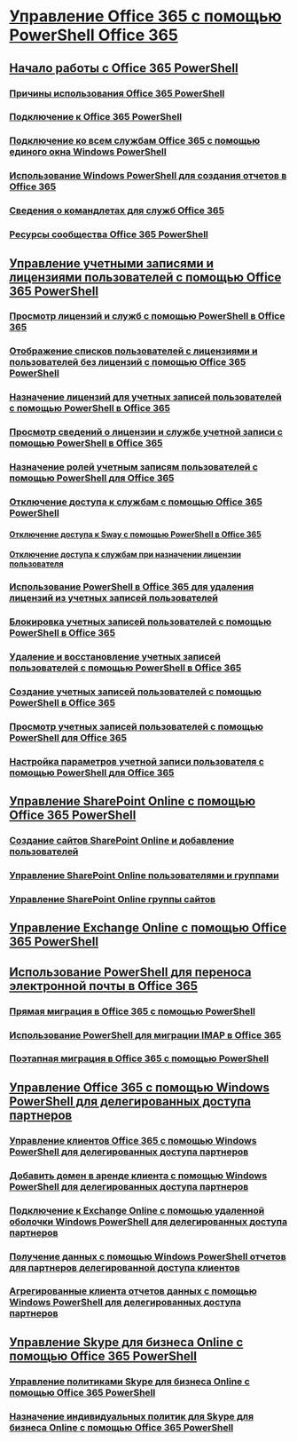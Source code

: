 
# [Управление Office 365 с помощью PowerShell Office 365](manage-office-365-with-office-365-powershell.md)
## [Начало работы с Office 365 PowerShell](getting-started-with-office-365-powershell.md)
### [Причины использования Office 365 PowerShell](why-you-need-to-use-office-365-powershell.md)
### [Подключение к Office 365 PowerShell](connect-to-office-365-powershell.md)
### [Подключение ко всем службам Office 365 с помощью единого окна Windows PowerShell](connect-to-all-office-365-services-in-a-single-windows-powershell-window.md)
### [Использование Windows PowerShell для создания отчетов в Office 365](use-windows-powershell-to-create-reports-in-office-365.md)
### [Сведения о командлетах для служб Office 365](cmdlet-references-for-office-365-services.md)
### [Ресурсы сообщества Office 365 PowerShell](office-365-powershell-community-resources.md)
## [Управление учетными записями и лицензиями пользователей с помощью Office 365 PowerShell](manage-user-accounts-and-licenses-with-office-365-powershell.md)
### [Просмотр лицензий и служб с помощью PowerShell в Office 365](view-licenses-and-services-with-office-365-powershell.md)
### [Отображение списков пользователей с лицензиями и пользователей без лицензий с помощью Office 365 PowerShell](view-licensed-and-unlicensed-users-with-office-365-powershell.md)
### [Назначение лицензий для учетных записей пользователей с помощью PowerShell в Office 365](assign-licenses-to-user-accounts-with-office-365-powershell.md)
### [Просмотр сведений о лицензии и службе учетной записи с помощью PowerShell в Office 365](view-account-license-and-service-details-with-office-365-powershell.md)
### [Назначение ролей учетным записям пользователей с помощью PowerShell для Office 365](assign-roles-to-user-accounts-with-office-365-powershell.md)
### [Отключение доступа к службам с помощью Office 365 PowerShell](disable-access-to-services-with-office-365-powershell.md)
#### [Отключение доступа к Sway с помощью PowerShell в Office 365](disable-access-to-sway-with-office-365-powershell.md)
#### [Отключение доступа к службам при назначении лицензии пользователя](disable-access-to-services-while-assigning-user-licenses.md)
### [Использование PowerShell в Office 365 для удаления лицензий из учетных записей пользователей](remove-licenses-from-user-accounts-with-office-365-powershell.md)
### [Блокировка учетных записей пользователей с помощью PowerShell в Office 365](block-user-accounts-with-office-365-powershell.md)
### [Удаление и восстановление учетных записей пользователей с помощью PowerShell в Office 365](delete-and-restore-user-accounts-with-office-365-powershell.md)
### [Создание учетных записей пользователей с помощью PowerShell в Office 365](create-user-accounts-with-office-365-powershell.md)
### [Просмотр учетных записей пользователей с помощью PowerShell для Office 365](view-user-accounts-with-office-365-powershell.md)
### [Настройка параметров учетной записи пользователя с помощью PowerShell для Office 365](configure-user-account-properties-with-office-365-powershell.md)
## [Управление SharePoint Online с помощью Office 365 PowerShell](manage-sharepoint-online-with-office-365-powershell.md)
### [Создание сайтов SharePoint Online и добавление пользователей](create-sharepoint-sites-and-add-users-with-powershell.md)
### [Управление SharePoint Online пользователями и группами](manage-sharepoint-users-and-groups-with-powershell.md)
### [Управление SharePoint Online группы сайтов](manage-sharepoint-site-groups-with-powershell.md)
## [Управление Exchange Online с помощью Office 365 PowerShell](manage-exchange-online-with-office-365-powershell.md)
## [Использование PowerShell для переноса электронной почты в Office 365](use-powershell-for-email-migration-to-office-365.md)
### [Прямая миграция в Office 365 с помощью PowerShell](use-powershell-to-perform-a-cutover-migration-to-office-365.md)
### [Использование PowerShell для миграции IMAP в Office 365](use-powershell-to-perform-an-imap-migration-to-office-365.md)
### [Поэтапная миграция в Office 365 с помощью PowerShell](use-powershell-to-perform-a-staged-migration-to-office-365.md)
## [Управление Office 365 с помощью Windows PowerShell для делегированных доступа партнеров](manage-office-365-with-windows-powershell-for-delegated-access-permissions-dap-p.md)
### [Управление клиентов Office 365 с помощью Windows PowerShell для делегированных доступа партнеров](manage-office-365-tenants-with-windows-powershell-for-delegated-access-permissio.md)
### [Добавить домен в аренде клиента с помощью Windows PowerShell для делегированных доступа партнеров](add-a-domain-to-a-client-tenancy-with-windows-powershell-for-delegated-access-pe.md)
### [Подключение к Exchange Online с помощью удаленной оболочки Windows PowerShell для делегированных доступа партнеров](connect-to-exchange-online-tenants-with-remote-windows-powershell-for-delegated.md)
### [Получение данных с помощью Windows PowerShell отчетов для партнеров делегированной доступа клиентов](retrieve-customer-tenant-reporting-data-with-windows-powershell-for-delegated-ac.md)
### [Агрегированные клиента отчетов данных с помощью Windows PowerShell для делегированных доступа партнеров](aggregate-customer-reporting-data-via-windows-powershell-for-delegated-access-pe.md)
## [Управление Skype для бизнеса Online с помощью Office 365 PowerShell](manage-skype-for-business-online-with-office-365-powershell.md)
### [Управление политиками Skype для бизнеса Online с помощью Office 365 PowerShell](manage-skype-for-business-online-policies-with-office-365-powershell.md)
### [Назначение индивидуальных политик для Skype для бизнеса Online с помощью Office 365 PowerShell](assign-per-user-skype-for-business-online-policies-with-office-365-powershell.md)

